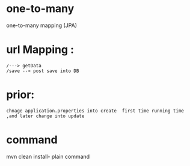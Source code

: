 # one-to-many
one-to-many mapping (JPA)



# url Mapping :
    /---> getData
    /save --> post save into DB
    
    
 # prior:
    chnage application.properties into create  first time running time  ,and later change into update
    
 
 # command
   
   mvn clean install- plain command
